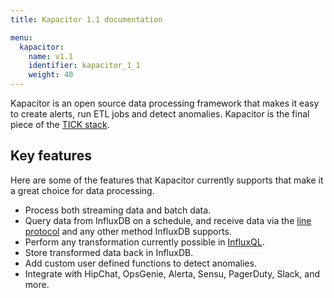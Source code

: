 ```yaml
---
title: Kapacitor 1.1 documentation

menu:
  kapacitor:
    name: v1.1
    identifier: kapacitor_1_1
    weight: 40
---
```


Kapacitor is an open source data processing framework that makes it easy to create
alerts, run ETL jobs and detect anomalies.
Kapacitor is the final piece of the [TICK stack](https://influxdata.com/time-series-platform/).

## Key features

Here are some of the features that Kapacitor currently supports that make it a
great choice for data processing.

* Process both streaming data and batch data.
* Query data from InfluxDB on a schedule, and receive data via the
[line protocol](/influxdb/v1.1/write_protocols/line/) and any other method InfluxDB supports.
* Perform any transformation currently possible in [InfluxQL](/influxdb/v1.1/query_language/spec/).
* Store transformed data back in InfluxDB.
* Add custom user defined functions to detect anomalies.
* Integrate with HipChat, OpsGenie, Alerta, Sensu, PagerDuty, Slack, and more.
